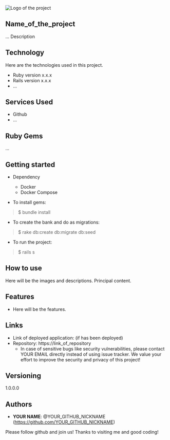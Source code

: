 ![Logo of the project](http://logo_link)


## Name_of_the_project

... Description


## Technology 

Here are the technologies used in this project.

* Ruby version  x.x.x
* Rails version x.x.x
* ...

## Services Used

* Github
* ...

## Ruby Gems
...


## Getting started

* Dependency
  - Docker
  - Docker Compose

* To install gems:
>    $ bundle install

* To create the bank and do as migrations:
>    $ rake db:create db:migrate db:seed

* To run the project:
>    $ rails s


## How to use
  Here will be the images and descriptions. Principal content.


## Features
  - Here will be the features.


## Links
  - Link of deployed application: (if has been deployed)
  - Repository: https://link_of_repository
    - In case of sensitive bugs like security vulnerabilities, please contact
      YOUR EMAIL directly instead of using issue tracker. We value your effort
      to improve the security and privacy of this project!

  ## Versioning

  1.0.0.0


  ## Authors
  
  * **YOUR NAME**: @YOUR_GITHUB_NICKNAME (https://github.com/YOUR_GITHUB_NICKNAME)

  Please follow github and join us!
  Thanks to visiting me and good coding!

